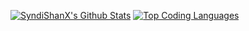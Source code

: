 [![SyndiShanX's Github Stats](https://github-readme-stats.vercel.app/api?username=SyndiShanX&include_all_commits=true&count_private=true&show_icons=true&theme=dark&custom_title=SyndiShanX%27s%20GitHub%20Stats&ring_color=35AFEA)](https://github.com/anuraghazra/github-readme-stats) [![Top Coding Languages](https://github-readme-stats.vercel.app/api/top-langs/?username=SyndiShanX&count_private=true&show_icons=true&theme=dark)](https://github.com/anuraghazra/github-readme-stats)
